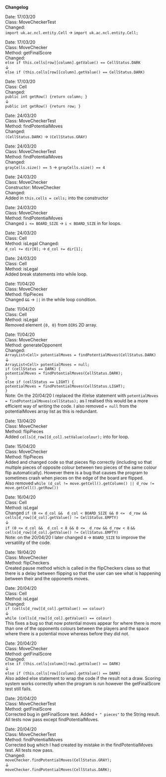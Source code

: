 **Changelog**

Date: 17/03/20  
Class: MoveCheckerTest  
Changed:  
```import uk.ac.ncl.entity.Cell``` &rarr; ```import uk.ac.ncl.entity.Cell;```

Date: 17/03/20  
Class: MoveChecker  
Method: getFinalScore  
Changed:  
```else if this.cells[row][column].getValue() == CellStatus.DARK```   
&darr;   
```else if (this.cells[row][column].getValue() == CellStatus.DARK)```

Date: 17/03/20  
Class: Cell  
Changed:       
```public int getRow() {return column; }```   
&darr;   
```public int getRow() {return row; }```

Date: 24/03/20  
Class: MoveCheckerTest  
Method: findPotentialMoves  
Changed:  
```(CellStatus.DARK)``` &rarr; ```(CellStatus.GRAY)```

Date: 24/03/20  
Class: MoveCheckerTest   
Method: findPotentialMoves  
Changed:   
```grayCells.size() == 5``` &rarr; ```grayCells.size() == 4```

Date: 24/03/20  
Class: MoveChecker  
Constructor: MoveChecker  
Changed:  
Added in ```this.cells = cells;``` into the constructor

Date: 24/03/20  
Class: MoveChecker  
Method: findPotentialMoves  
Changed ```i <= BOARD_SIZE``` &rarr; ```i < BOARD_SIZE```
in for loops.

Date: 24/03/20  
Class: Cell  
Method: isLegal 
Changed:   
```d_col += dir[0];``` &rarr; ```d_col += dir[1];```

Date: 24/03/20  
Class: Cell  
Method: isLegal    
Added break statements into while loop.

Date: 11/04/20  
Class: MoveChecker  
Method: flipPieces  
Changed ```&&``` &rarr; ```||``` in the while loop condition.

Date: 11/04/20  
Class: Cell  
Method: isLegal  
Removed element ```{0, 0}``` from ```DIRS``` 2D array. 

Date: 11/04/20  
Class: MoveChecker  
Method: generateOpponent  
Changed:  
```ArrayList<Cell> potentialMoves = findPotentialMoves(CellStatus.DARK)```   
&darr;  
```ArrayList<Cell> potentialMoves = null;```    
    ```if (cellStatus == DARK) {```    
        ```potentialMoves = findPotentialMoves(CellStatus.DARK);```    
    ```}```          
    ```else if (cellStatus == LIGHT) {```     
        ```potentialMoves = findPotentialMoves(CellStatus.LIGHT);```    
    ```}```  
Note: On the 20/04/20 I replaced the if/else statement with ```potentialMoves = findPotentialMoves(cellStatus);```
as I realised this would be a more efficient way of writing the code. I also removed ```= null``` from the 
potentialMoves array list as this is redundant. 
    
Date: 13/04/20  
Class: MoveChecker  
Method: flipPieces  
Added ```cells[d_row][d_col].setValue(colour);``` into for loop. 

Date: 15/04/20  
Class: MoveChecker  
Method: flipPieces  
Added and changed code so that pieces flip correctly (including so that multiple pieces of opposite colour between two pieces 
of the same colour flip automatically). However there is a bug that causes the program to sometimes crash when pieces 
on the edge of the board are flipped.  
Also removed ```while (d_col != move.getCell().getColumn() || d_row != move.getCell().getRow())```

Date: 16/04/20  
Class: Cell  
Method: isLegal  
Changed ```if (0 <= d_col &&  d_col < BOARD_SIZE && 0 <=  d_row
&& cells[d_row][d_col].getValue() != CellStatus.EMPTY)```  
&darr;  
```if (0 <= d_col &&  d_col < 8 && 0 <=  d_row && d_row < 8```
```&& cells[d_row][d_col].getValue() != CellStatus.EMPTY)```   
Note: on the 20/04/20 I later changed ```8``` &rarr; ```BOARD_SIZE``` to improve the versatility of the code. 


Date: 19/04/20  
Class: MoveChecker   
Method: flipCheckers  
Created pause method which is called in the flipCheckers class so that there is a delay between flipping
so that the user can see what is happening between their and the opponents moves.

Date: 20/04/20  
Class: Cell   
Method: isLegal   
Changed:     
```if (cells[d_row][d_col].getValue() == colour)```  
&darr;  
```while (cells[d_row][d_col].getValue() == colour)```  
This fixes a bug so that now potential moves appear for where there is more than one of the opponents colours 
between the players and the space where there is a potential move whereas before they did not. 

Date: 20/04/20  
Class: MoveChecker   
Method: getFinalScore  
Changed:     
```else if (this.cells[column][row].getValue() == DARK)```    
&darr;   
```else if (this.cells[row][column].getValue() == DARK)```  
Also added else statement to wrap the code if the result not a draw.
Scoring system works correctly when the program is run however the getFinalScore test still fails.

Date: 20/04/20  
Class: MoveCheckerTest   
Method: getFinalScore  
Corrected bug in getFinalScore test. Added ```+ " pieces"``` to the String result. All tests now pass
except findPotentialMoves.

Date: 20/04/20  
Class: MoveCheckerTest   
Method: findPotentialMoves  
Corrected bug which I had created by mistake in the findPotentialMoves test. All tests now pass.    
Changed:     
```moveChecker.findPotentialMoves(CellStatus.GRAY);```  
&darr;  
```moveChecker.findPotentialMoves(CellStatus.DARK);```


